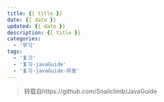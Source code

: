 ```yaml
---
title: {{ title }}
date: {{ date }}
updated: {{ date }} 
description: {{ title }}
categories:
  - '学习'
tags:
  - '复习'
  - '复习-javaGuide'
  - '复习-javaGuide-并发'
---
```


> 转载自https://github.com/Snailclimb/JavaGuide